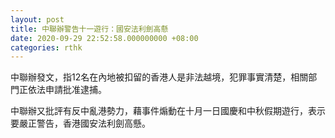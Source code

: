 ```yaml
---
layout: post
title: 中聯辦警告十一遊行：國安法利劍高懸
date: 2020-09-29 22:52:58.000000000 +08:00
categories: rthk
---
```


中聯辦發文，指12名在內地被扣留的香港人是非法越境，犯罪事實清楚，相關部門正依法申請批准逮捕。

中聯辦又批評有反中亂港勢力，藉事件煽動在十月一日國慶和中秋假期遊行，表示要嚴正警告，香港國安法利劍高懸。
